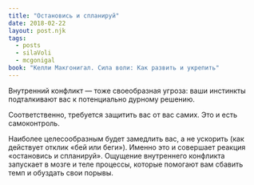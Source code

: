 ```yaml
---
title: "Остановись и спланируй"
date: 2018-02-22
layout: post.njk
tags:
  - posts
  - silaVoli
  - mcgonigal
book: "Келли Макгонигал. Сила воли: Как развить и укрепить"
---
```


Внутренний конфликт — тоже своеобразная угроза: ваши инстинкты подталкивают вас к потенциально дурному решению.

Соответственно, требуется защитить вас от вас самих. Это и есть самоконтроль.

Наиболее целесообразным будет замедлить вас, а не ускорить (как действует отклик «бей или беги»). Именно это и совершает реакция «остановись и спланируй». Ощущение внутреннего конфликта запускает в мозге и теле процессы, которые помогают вам сбавить темп и обуздать свои порывы.
